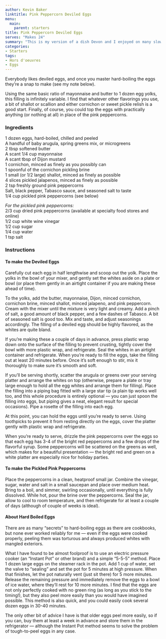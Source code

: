 ```yaml
---
author: Kevin Baker
linktitle: Pink Peppercorn Deviled Eggs
menu:
  main:
    parent: starters
title: Pink Peppercorn Deviled Eggs
serves: "Makes 24"
summary: "This is my version of a dish Devon and I enjoyed on many slow and boozy summer afternoons at the Esquire Tavern on the Riverwalk in San Antonio.  It's also a fine basic recipe for deviled eggs dressed up however you like."
categories:
- Starters
tags: 
- Hors d'oeuvres 
- Eggs
---
```

Everybody likes deviled eggs, and once you master hard-boiling the eggs they’re a snap to make (see my note below). 

Using the same basic ratio of mayonnaise and butter to 1 dozen egg yolks, this filling is infinitely variable. I find that whatever other flavorings you use, a bit of shallot or scallion and either cornichon or sweet pickle relish is a good start.  Finally, of course, you could top the eggs with practically anything (or nothing at all) in place of the pink peppercorns.  

### Ingredients

<div class="ingredient-list">

1 dozen eggs, hard-boiled, chilled and peeled  
A handful of baby arugula, spring greens mix, or microgreens  
2 tbsp softened butter  
A scant 1/4 cup mayonnaise  
A scant tbsp of Dijon mustard  
1 cornichon, minced as finely as you possibly can  
1 spoonful of the cornichon pickling brine  
1 small (or 1/2 large) shallot, minced as finely as possible  
4 slices pickled jalapenos, minced as finely as possible  
2 tsp freshly ground pink peppercorns  
Salt, black pepper, Tabasco sauce, and seasoned salt to taste  
1/4 cup pickled pink peppercorns (see below)  

*For the pickled pink peppercorns:*  
2/3 cup dried pink peppercorns (available at specialty food stores and online)  
1/2 cup white wine vinegar  
1/2 cup sugar  
1/4 cup water  
1 tsp salt  

</div>

### Instructions

#### To make the Deviled Eggs
Carefully cut each egg in half lengthwise and scoop out the yolk. Place the yolks in the bowl of your mixer, and gently set the whites aside on a plate or bowl (or place them gently in an airtight container if you are making these ahead of time).

To the yolks, add the butter, mayonnaise, Dijon, minced cornichon, cornichon brine, minced shallot, minced jalapeno, and pink peppercorn.  Cream with the mixer until the mixture is very light and creamy.  Add a pinch of salt, a good amount of black pepper, and a few dashes of Tabasco.  A bit of seasoned salt is good too. Mix and taste, and adjust seasonings accordingly. The filling of a deviled egg should be highly flavored, as the whites are quite bland.

If you’re making these a couple of days in advance, press plastic wrap down onto the surface of the filling to prevent crusting, tightly cover the bowl with more plastic wrap, and refrigerate. Seal the whites in an airtight container and refrigerate. When you’re ready to fill the eggs, take the filling out at least 20 minutes before. Once it’s soft enough to stir, mix it thoroughly to make sure it’s smooth and soft.

If you’ll be serving shortly, scatter the arugula or greens over your serving platter and arrange the whites on top (otherwise, prepare a plate or tray large enough to hold all the egg whites and arrange them for filling). Place the filling into a piping bag fitted with a large star tip (a plain tip works well too, and this whole procedure is entirely optional — you can just spoon the filling into eggs, but piping gives a neat, elegant result for special occasions). Pipe a rosette of the filling into each egg.

At this point, you can hold the eggs until you’re ready to serve.  Using toothpicks to prevent it from resting directly on the eggs, cover the platter gently with plastic wrap and refrigerate.

When you’re ready to serve, drizzle the pink peppercorns over the eggs so that each egg has 3-4 of the bright red peppercorns and a few drops of the flavorful syrup. Some peppercorns will be scattered on the greens as well, which makes for a beautiful presentation — the bright red and green on a white platter are especially nice for holiday parties.

#### To make the Pickled Pink Peppercorns
Place the peppercorns in a clean, heatproof small jar.  Combine the vinegar, sugar, water and salt in a small saucepan and place over medium heat. Bring to a boil, and simmer, swirling occasionally, until everything is fully dissolved.  While hot, pour the brine over the peppercorns.  Seal the jar, allow to cool to room temperature, and then refrigerate for at least a couple of days (although of couple of weeks is ideal).

#### About Hard Boiled Eggs
There are as many “secrets” to hard-boiling eggs as there are cookbooks, but none ever worked reliably for me — even if the eggs were cooked properly, peeling them was torturous and always produced whites with mangled exteriors. 

What I have found to be almost foolproof is to use an electric pressure cooker (an “Instant Pot” or other brand) and a simple “5-5-5” method. Place 1 dozen large eggs on the steamer rack in the pot. Add 1 cup of water, set the valve to “sealing” and set the pot for 5 minutes at high pressure. When that finishes, let the pot naturally vent (just sit there) for 5 more minutes.  Release the remaining pressure and immediately remove the eggs to a bowl of ice water, where they’ll rest for 10 more minutes.  I find that the eggs are not only perfectly cooked with no green ring (as long as you stick to the timing!), but they also peel more easily than you would have imagined possible. This method is also quick, and you could easily cook several dozen eggs in 30-40 minutes.

The only other bit of advice I have is that older eggs peel more easily, so if you can, buy them at least a week in advance and store them in the refrigerator — although the Instant Pot method seems to solve the problem of tough-to-peel eggs in any case.